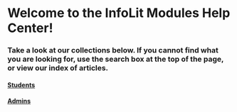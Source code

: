 # Welcome to the InfoLit Modules Help Center!

### Take a look at our collections below. If you cannot find what you are looking for, use the search box at the top of the page, or view our index of articles.

#### [Students](skill-modules-students.md)

#### [Admins](skill-modules-admins.md)
